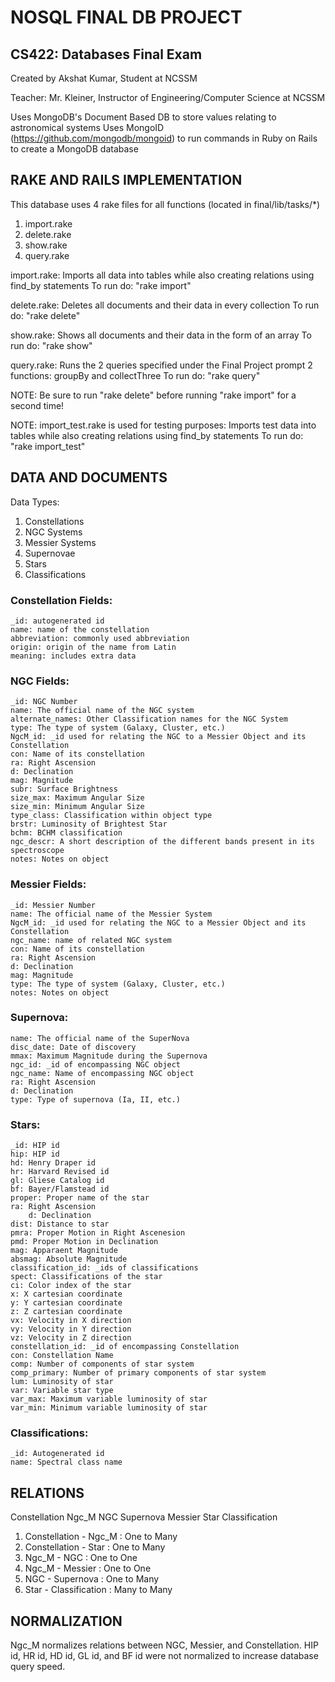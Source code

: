 # NOSQL FINAL DB PROJECT
## CS422: Databases Final Exam

Created by Akshat Kumar, Student at NCSSM

Teacher: Mr. Kleiner, Instructor of Engineering/Computer Science at NCSSM

Uses MongoDB's Document Based DB to store values relating to astronomical systems
Uses MongoID (https://github.com/mongodb/mongoid) to run commands in Ruby on Rails to create a MongoDB database

## RAKE AND RAILS IMPLEMENTATION
This database uses 4 rake files for all functions (located in final/lib/tasks/*)
1. import.rake
2. delete.rake
3. show.rake
4. query.rake

import.rake:
    Imports all data into tables while also creating relations using find_by statements
    To run do: "rake import"

delete.rake: 
        Deletes all documents and their data in every collection
        To run do: "rake delete"

show.rake:
    Shows all documents and their data in the form of an array
    To run do: "rake show"

query.rake:
    Runs the 2 queries specified under the Final Project prompt
    2 functions: groupBy and collectThree
    To run do: "rake query"

NOTE: Be sure to run "rake delete" before running "rake import" for a second time!

NOTE: import_test.rake is used for testing purposes:
    Imports test data into tables while also creating relations using find_by statements
    To run do: "rake import_test"

## DATA AND DOCUMENTS
Data Types:
1. Constellations
2. NGC Systems
3. Messier Systems
4. Supernovae
5. Stars
6. Classifications

### Constellation Fields:
    _id: autogenerated id 
    name: name of the constellation
    abbreviation: commonly used abbreviation
    origin: origin of the name from Latin
    meaning: includes extra data

### NGC Fields:
    _id: NGC Number
    name: The official name of the NGC system
    alternate_names: Other Classification names for the NGC System
    type: The type of system (Galaxy, Cluster, etc.)
    NgcM_id: _id used for relating the NGC to a Messier Object and its Constellation
    con: Name of its constellation
    ra: Right Ascension
    d: Declination
    mag: Magnitude
    subr: Surface Brightness
    size_max: Maximum Angular Size
    size_min: Minimum Angular Size
    type_class: Classification within object type
    brstr: Luminosity of Brightest Star
    bchm: BCHM classification
    ngc_descr: A short description of the different bands present in its spectroscope
    notes: Notes on object

### Messier Fields:
    _id: Messier Number
    name: The official name of the Messier System
    NgcM_id: _id used for relating the NGC to a Messier Object and its Constellation
    ngc_name: name of related NGC system
    con: Name of its constellation
    ra: Right Ascension
    d: Declination
    mag: Magnitude
    type: The type of system (Galaxy, Cluster, etc.)
    notes: Notes on object

### Supernova:
    name: The official name of the SuperNova
    disc_date: Date of discovery
    mmax: Maximum Magnitude during the Supernova
    ngc_id: _id of encompassing NGC object
    ngc_name: Name of encompassing NGC object 
    ra: Right Ascension
    d: Declination
    type: Type of supernova (Ia, II, etc.)

### Stars:
    _id: HIP id
    hip: HIP id
    hd: Henry Draper id
    hr: Harvard Revised id
    gl: Gliese Catalog id
    bf: Bayer/Flamstead id
    proper: Proper name of the star
    ra: Right Ascension
        d: Declination
    dist: Distance to star
    pmra: Proper Motion in Right Ascenesion
    pmd: Proper Motion in Declination
    mag: Apparaent Magnitude
    absmag: Absolute Magnitude
    classification_id: _ids of classifications
    spect: Classifications of the star
    ci: Color index of the star
    x: X cartesian coordinate
    y: Y cartesian coordinate
    z: Z cartesian coordinate
    vx: Velocity in X direction
    vy: Velocity in Y direction
    vz: Velocity in Z direction
    constellation_id: _id of encompassing Constellation
    con: Constellation Name
    comp: Number of components of star system
    comp_primary: Number of primary components of star system
    lum: Luminosity of star
    var: Variable star type
    var_max: Maximum variable luminosity of star
    var_min: Minimum variable luminosity of star

### Classifications:
    _id: Autogenerated id
    name: Spectral class name

## RELATIONS

Constellation
    Ngc_M
        NGC
            Supernova
        Messier
    Star
        Classification

1. Constellation - Ngc_M : One to Many
2. Constellation - Star  : One to Many
3. Ngc_M - NGC           : One to One
4. Ngc_M - Messier       : One to One
5. NGC - Supernova       : One to Many
6. Star - Classification : Many to Many

## NORMALIZATION

Ngc_M normalizes relations between NGC, Messier, and Constellation.
HIP id, HR id, HD id, GL id, and BF id were not normalized to increase database query speed.

